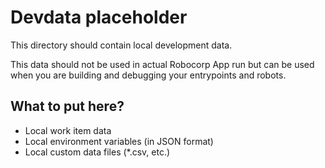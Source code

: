 # Devdata placeholder

This directory should contain local development data.

This data should not be used in actual Robocorp App run but can be
used when you are building and debugging your entrypoints and robots.

## What to put here?

- Local work item data
- Local environment variables (in JSON format)
- Local custom data files (\*.csv, etc.)
